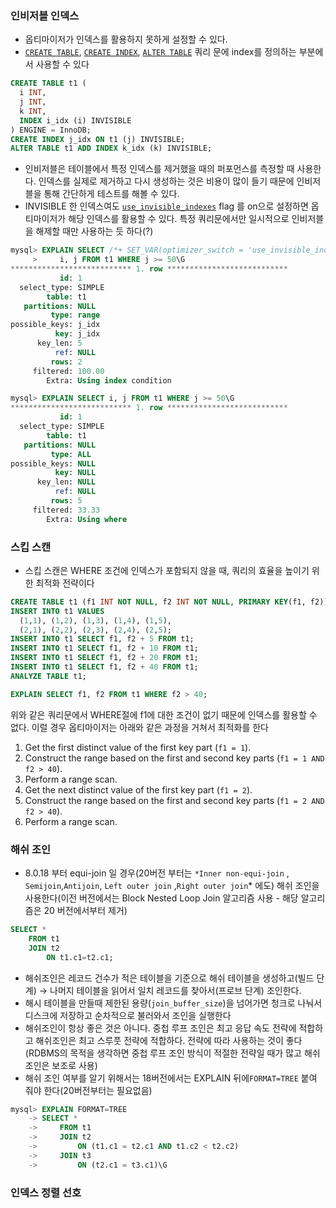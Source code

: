 ### 인비저블 인덱스

- 옵티마이저가 인덱스를 활용하지 못하게 설정할 수 있다.
- [`CREATE TABLE`](https://dev.mysql.com/doc/refman/8.0/en/create-table.html), [`CREATE INDEX`](https://dev.mysql.com/doc/refman/8.0/en/create-index.html), [`ALTER TABLE`](https://dev.mysql.com/doc/refman/8.0/en/alter-table.html) 쿼리 문에 index를 정의하는 부분에서 사용할 수 있다

```sql
CREATE TABLE t1 (
  i INT,
  j INT,
  k INT,
  INDEX i_idx (i) INVISIBLE
) ENGINE = InnoDB;
CREATE INDEX j_idx ON t1 (j) INVISIBLE;
ALTER TABLE t1 ADD INDEX k_idx (k) INVISIBLE;
```

- 인비저블은 테이블에서 특정 인덱스를 제거했을 때의 퍼포먼스를 측정할 때 사용한다. 인덱스를 실제로 제거하고 다시 생성하는 것은 비용이 많이 들기 때문에 인비저블을 통해 간단하게 테스트를 해볼 수 있다.
- INVISIBLE 한 인덱스여도 [`use_invisible_indexes`](https://dev.mysql.com/doc/refman/8.0/en/switchable-optimizations.html#optflag_use-invisible-indexes) flag 를 on으로 설정하면 옵티마이저가 해당 인덱스를 활용할 수 있다. 특정 쿼리문에서만 일시적으로 인비저블을 해제할 때만 사용하는 듯 하다(?)

```sql
mysql> EXPLAIN SELECT /*+ SET_VAR(optimizer_switch = 'use_invisible_indexes=on') */
     >     i, j FROM t1 WHERE j >= 50\G
*************************** 1. row ***************************
           id: 1
  select_type: SIMPLE
        table: t1
   partitions: NULL
         type: range
possible_keys: j_idx
          key: j_idx
      key_len: 5
          ref: NULL
         rows: 2
     filtered: 100.00
        Extra: Using index condition

mysql> EXPLAIN SELECT i, j FROM t1 WHERE j >= 50\G
*************************** 1. row ***************************
           id: 1
  select_type: SIMPLE
        table: t1
   partitions: NULL
         type: ALL
possible_keys: NULL
          key: NULL
      key_len: NULL
          ref: NULL
         rows: 5
     filtered: 33.33
        Extra: Using where
```

### 스킵 스캔

- 스킵 스캔은 WHERE 조건에 인덱스가 포함되지 않을 때, 쿼리의 효율을 높이기 위한 최적화 전략이다

```sql
CREATE TABLE t1 (f1 INT NOT NULL, f2 INT NOT NULL, PRIMARY KEY(f1, f2));
INSERT INTO t1 VALUES
  (1,1), (1,2), (1,3), (1,4), (1,5),
  (2,1), (2,2), (2,3), (2,4), (2,5);
INSERT INTO t1 SELECT f1, f2 + 5 FROM t1;
INSERT INTO t1 SELECT f1, f2 + 10 FROM t1;
INSERT INTO t1 SELECT f1, f2 + 20 FROM t1;
INSERT INTO t1 SELECT f1, f2 + 40 FROM t1;
ANALYZE TABLE t1;

EXPLAIN SELECT f1, f2 FROM t1 WHERE f2 > 40;
```

위와 같은 쿼리문에서 WHERE절에 f1에 대한 조건이 없기 때문에 인덱스를 활용할 수 없다. 이럴 경우 옵티마이저는 아래와 같은 과정을 거쳐서 최적화를 한다

1. Get the first distinct value of the first key part (`f1 = 1`).
2. Construct the range based on the first and second key parts (`f1 = 1 AND f2 > 40`).
3. Perform a range scan.
4. Get the next distinct value of the first key part (`f1 = 2`).
5. Construct the range based on the first and second key parts (`f1 = 2 AND f2 > 40`).
6. Perform a range scan.

### 해쉬 조인

- 8.0.18 부터 equi-join 일 경우(20버전 부터는 `*Inner non-equi-join` , `Semijoin`,`Antijoin`, `Left outer join` ,`Right outer join`\* 에도) 해쉬 조인을 사용한다(이전 버전에서는 Block Nested Loop Join 알고리즘 사용 - 해당 알고리즘은 20 버전에서부터 제거)

```sql
SELECT *
    FROM t1
    JOIN t2
        ON t1.c1=t2.c1;
```

- 해쉬조인은 레코드 건수가 적은 테이블을 기준으로 해쉬 테이블을 생성하고(빌드 단계) → 나머지 테이블을 읽어서 일치 레코드를 찾아서(프로브 단계) 조인한다.
- 해시 테이블을 만들때 제한된 용량(`join_buffer_size`)을 넘어가면 청크로 나눠서 디스크에 저장하고 순차적으로 불러와서 조인을 실행한다
- 해쉬조인이 항상 좋은 것은 아니다. 중첩 루프 조인은 최고 응답 속도 전략에 적합하고 해쉬조인은 최고 스루풋 전략에 적합하다. 전략에 따라 사용하는 것이 좋다(RDBMS의 목적을 생각하면 중첩 루프 조인 방식이 적절한 전략일 때가 많고 해쉬조인은 보조로 사용)
- 해쉬 조인 여부를 알기 위해서는 18버전에서는 EXPLAIN 뒤에`FORMAT=TREE` 붙여 줘야 한다(20버전부터는 필요없음)

```sql
mysql> EXPLAIN FORMAT=TREE
    -> SELECT *
    ->     FROM t1
    ->     JOIN t2
    ->         ON (t1.c1 = t2.c1 AND t1.c2 < t2.c2)
    ->     JOIN t3
    ->         ON (t2.c1 = t3.c1)\G
```

### 인덱스 정렬 선호
